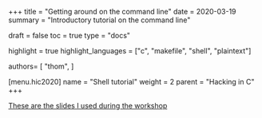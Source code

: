 +++
title = "Getting around on the command line"
date = 2020-03-19
summary = "Introductory tutorial on the command line"

draft = false
toc = true
type = "docs"

highlight = true
highlight_languages = ["c", "makefile", "shell", "plaintext"]

authors= [
  "thom",
]

[menu.hic2020]
  name = "Shell tutorial"
  weight = 2
  parent = "Hacking in C"
+++

[These are the slides I used during the workshop][slides]

[slides]: tutorial.pdf
